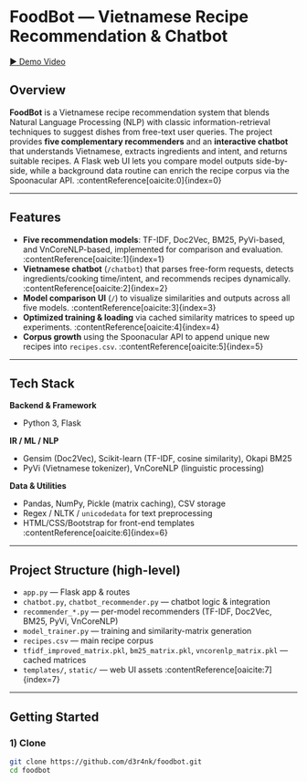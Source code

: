 # FoodBot — Vietnamese Recipe Recommendation & Chatbot

[▶️ Demo Video](https://youtu.be/n5z3Xe-FaHc)

## Overview
**FoodBot** is a Vietnamese recipe recommendation system that blends Natural Language Processing (NLP) with classic information-retrieval techniques to suggest dishes from free-text user queries. The project provides **five complementary recommenders** and an **interactive chatbot** that understands Vietnamese, extracts ingredients and intent, and returns suitable recipes. A Flask web UI lets you compare model outputs side-by-side, while a background data routine can enrich the recipe corpus via the Spoonacular API. :contentReference[oaicite:0]{index=0}

---

## Features
- **Five recommendation models**: TF-IDF, Doc2Vec, BM25, PyVi-based, and VnCoreNLP-based, implemented for comparison and evaluation. :contentReference[oaicite:1]{index=1}  
- **Vietnamese chatbot** (`/chatbot`) that parses free-form requests, detects ingredients/cooking time/intent, and recommends recipes dynamically. :contentReference[oaicite:2]{index=2}  
- **Model comparison UI** (`/`) to visualize similarities and outputs across all five models. :contentReference[oaicite:3]{index=3}  
- **Optimized training & loading** via cached similarity matrices to speed up experiments. :contentReference[oaicite:4]{index=4}  
- **Corpus growth** using the Spoonacular API to append unique new recipes into `recipes.csv`. :contentReference[oaicite:5]{index=5}

---

## Tech Stack
**Backend & Framework**
- Python 3, Flask

**IR / ML / NLP**
- Gensim (Doc2Vec), Scikit-learn (TF-IDF, cosine similarity), Okapi BM25  
- PyVi (Vietnamese tokenizer), VnCoreNLP (linguistic processing)

**Data & Utilities**
- Pandas, NumPy, Pickle (matrix caching), CSV storage  
- Regex / NLTK / `unicodedata` for text preprocessing  
- HTML/CSS/Bootstrap for front-end templates :contentReference[oaicite:6]{index=6}

---

## Project Structure (high-level)
- `app.py` — Flask app & routes  
- `chatbot.py`, `chatbot_recommender.py` — chatbot logic & integration  
- `recommender_*.py` — per-model recommenders (TF-IDF, Doc2Vec, BM25, PyVi, VnCoreNLP)  
- `model_trainer.py` — training and similarity-matrix generation  
- `recipes.csv` — main recipe corpus  
- `tfidf_improved_matrix.pkl`, `bm25_matrix.pkl`, `vncorenlp_matrix.pkl` — cached matrices  
- `templates/`, `static/` — web UI assets :contentReference[oaicite:7]{index=7}

---

## Getting Started

### 1) Clone
```bash
git clone https://github.com/d3r4nk/foodbot.git
cd foodbot
